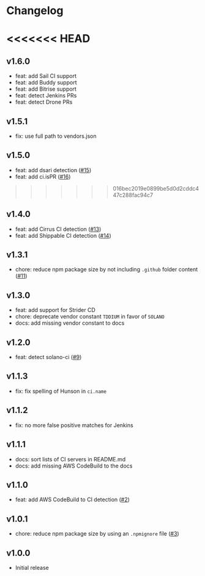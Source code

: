 # Changelog

<<<<<<< HEAD
=======
## v1.6.0

* feat: add Sail CI support
* feat: add Buddy support
* feat: add Bitrise support
* feat: detect Jenkins PRs
* feat: detect Drone PRs

## v1.5.1

* fix: use full path to vendors.json

## v1.5.0

* feat: add dsari detection ([#15](https://github.com/watson/ci-info/pull/15))
* feat: add ci.isPR ([#16](https://github.com/watson/ci-info/pull/16))

>>>>>>> 016bec2019e0899be5d0d2cddc447c288fac94c7
## v1.4.0

* feat: add Cirrus CI detection ([#13](https://github.com/watson/ci-info/pull/13))
* feat: add Shippable CI detection ([#14](https://github.com/watson/ci-info/pull/14))

## v1.3.1

* chore: reduce npm package size by not including `.github` folder content ([#11](https://github.com/watson/ci-info/pull/11))

## v1.3.0

* feat: add support for Strider CD
* chore: deprecate vendor constant `TDDIUM` in favor of `SOLANO`
* docs: add missing vendor constant to docs

## v1.2.0

* feat: detect solano-ci ([#9](https://github.com/watson/ci-info/pull/9))

## v1.1.3

* fix: fix spelling of Hunson in `ci.name`

## v1.1.2

* fix: no more false positive matches for Jenkins

## v1.1.1

* docs: sort lists of CI servers in README.md
* docs: add missing AWS CodeBuild to the docs

## v1.1.0

* feat: add AWS CodeBuild to CI detection ([#2](https://github.com/watson/ci-info/pull/2))

## v1.0.1

* chore: reduce npm package size by using an `.npmignore` file ([#3](https://github.com/watson/ci-info/pull/3))

## v1.0.0

* Initial release
